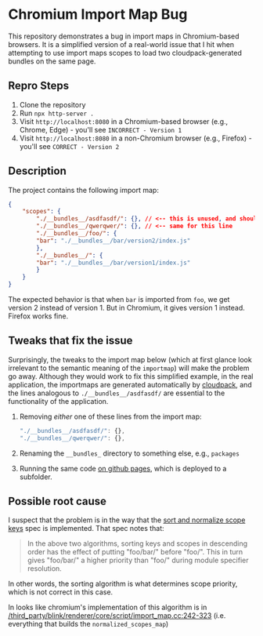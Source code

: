 # Chromium Import Map Bug

This repository demonstrates a bug in import maps in Chromium-based browsers. It is a simplified version of a real-world issue that I hit when attempting to use import maps scopes to load two cloudpack-generated bundles on the same page.

## Repro Steps

1. Clone the repository
2. Run `npx http-server .`
3. Visit `http://localhost:8080` in a Chromium-based browser (e.g., Chrome, Edge) - you'll see `INCORRECT - Version 1`
4. Visit `http://localhost:8080` in a non-Chromium browser (e.g., Firefox) - you'll see `CORRECT - Version 2`

## Description

The project contains the following import map:

```json
{
    "scopes": {
        "./__bundles__/asdfasdf/": {}, // <-- this is unused, and should be ignored, but it somehow causes things to blow up.
        "./__bundles__/qwerqwer/": {}, // <-- same for this line
        "./__bundles__/foo/": {
        "bar": "./__bundles__/bar/version2/index.js"
        },
        "./__bundles__/": {
        "bar": "./__bundles__/bar/version1/index.js"
        }
    }
}
```

The expected behavior is that when `bar` is imported from `foo`, we get version 2 instead of version 1. But in Chromium, it gives version 1 instead. Firefox works fine.

## Tweaks that fix the issue

Surprisingly, the tweaks to the import map below (which at first glance look irrelevant to the semantic meaning of the `importmap`) will make the problem go away. Although they would work to fix this simplified example, in the real application, the importmaps are generated automatically by [cloudpack](https://github.com/microsoft/cloudpack), and the lines analogous to `./__bundles__/asdfasdf/` are essential to the functionality of the application.

1. Removing _either_ one of these lines from the import map:

    ```js
    "./__bundles__/asdfasdf/": {},
    "./__bundles__/qwerqwer/": {},
    ```

2. Renaming the `__bundles_` directory to something else, e.g., `packages`
3. Running the same code [on github pages](https://astegmaier.github.io/playground-import-maps/), which is deployed to a subfolder.

## Possible root cause

I suspect that the problem is in the way that the [sort and normalize scope keys](https://html.spec.whatwg.org/multipage/webappapis.html#sorting-and-normalizing-scopes) spec is implemented. That spec notes that:

> In the above two algorithms, sorting keys and scopes in descending order has the effect of putting "foo/bar/" before "foo/". This in turn gives "foo/bar/" a higher priority than "foo/" during module specifier resolution.

In other words, the sorting algorithm is what determines scope priority, which is not correct in this case.

In looks like chromium's implementation of this algorithm is in [/third_party/blink/renderer/core/script/import_map.cc:242-323](https://chromium.googlesource.com/chromium/src/+blame/refs/heads/main/third_party/blink/renderer/core/script/import_map.cc#242) (i.e. everything that builds the `normalized_scopes_map`)
